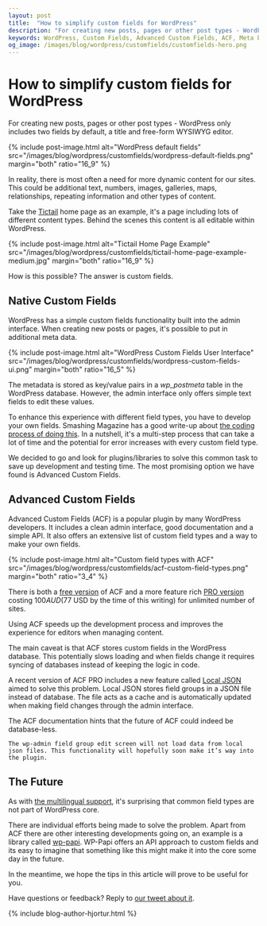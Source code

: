 ```yaml
---
layout: post
title:  "How to simplify custom fields for WordPress"
description: "For creating new posts, pages or other post types - WordPress only includes two fields by default, a title and free-form WYSIWYG editor. In reality, there is most often a need for more dynamic content for our sites."
keywords: WordPress, Custom Fields, Advanced Custom Fields, ACF, Meta boxes, Meta data
og_image: /images/blog/wordpress/customfields/customfields-hero.png
---
```


# How to simplify custom fields for WordPress

For creating new posts, pages or other post types - WordPress only includes two fields by default, a title and free-form WYSIWYG editor.

{% include post-image.html alt="WordPress default fields" src="/images/blog/wordpress/customfields/wordpress-default-fields.png" margin="both" ratio="16_9" %}

In reality, there is most often a need for more dynamic content for our sites. This could be additional text, numbers, images, galleries, maps, relationships, repeating information and other types of content.

Take the [Tictail](https://tictail.com/) home page as an example, it's a page including lots of different content types. Behind the scenes this content is all editable within WordPress.

{% include post-image.html alt="Tictail Home Page Example" src="/images/blog/wordpress/customfields/tictail-home-page-example-medium.jpg" margin="both" ratio="16_9" %}

How is this possible? The answer is custom fields.


## Native Custom Fields

WordPress has a simple custom fields functionality built into the admin interface. When creating new posts or pages, it's possible to put in additional meta data.

{% include post-image.html alt="WordPress Custom Fields User Interface" src="/images/blog/wordpress/customfields/wordpress-custom-fields-ui.png" margin="both" ratio="16_5" %}

The metadata is stored as key/value pairs in a *wp_postmeta* table in the WordPress database. However, the admin interface only offers simple text fields to edit these values. 

To enhance this experience with different field types, you have to develop your own fields. Smashing Magazine has a good write-up about [the coding process of doing this](http://www.smashingmagazine.com/2011/10/04/create-custom-post-meta-boxes-wordpress/). In a nutshell, it's  a multi-step process that can take a lot of time and the potential for error increases with every custom field type.

We decided to go and look for plugins/libraries to solve this common task to save up development and testing time. The most promising option we have found is Advanced Custom Fields. 


## Advanced Custom Fields 

Advanced Custom Fields (ACF) is a popular plugin by many WordPress developers. It includes a clean admin interface, good documentation and a simple API. It also offers an extensive list of custom field types and a way to make your own fields.

{% include post-image.html alt="Custom field types with ACF" src="/images/blog/wordpress/customfields/acf-custom-field-types.png" margin="both" ratio="3_4" %}

There is both a [free version](http://www.advancedcustomfields.com/) of ACF and a more feature rich [PRO version](http://www.advancedcustomfields.com/pro/) costing $100 AUD ($77 USD by the time of this writing) for unlimited number of sites.

Using ACF speeds up the development process and improves the experience for editors when managing content. 

The main caveat is that ACF stores custom fields in the WordPress database. This potentially slows loading and when fields change it requires syncing of databases instead of keeping the logic in code.

A recent version of ACF PRO includes a new feature called [Local JSON](http://www.advancedcustomfields.com/resources/local-json/) aimed to solve this problem. Local JSON stores field groups in a JSON file instead of database. The file acts as a cache and is automatically updated when making field changes through the admin interface.

The ACF documentation hints that the future of ACF could indeed be database-less. 

	The wp-admin field group edit screen will not load data from local json files. This functionality will hopefully soon make it’s way into the plugin.


## The Future

As with [the multilingual support](/blog/2015/03/24/making-wordpress-multilingual-and-plugins-to-help/), it's surprising that common field types are not part of WordPress core.

There are individual efforts being made to solve the problem. Apart from ACF there are other interesting developments going on, an example is a library called [wp-papi](http://wp-papi.github.io/). WP-Papi offers an API approach to custom fields and its easy to imagine that something like this might make it into the core some day in the future.

In the meantime, we hope the tips in this article will prove to be useful for you.

Have questions or feedback? Reply to [our tweet about it](https://twitter.com/14islands).

{% include blog-author-hjortur.html %}
